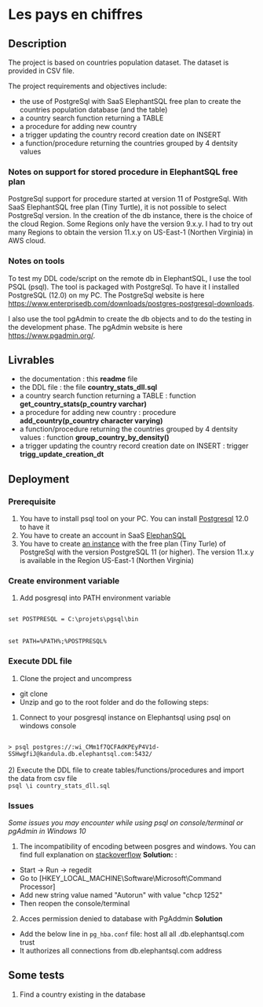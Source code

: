 # Les pays en chiffres

## Description
The project is based on countries population dataset. The dataset is provided in CSV file.

The project requirements and objectives include:
- the use of PostgreSql with SaaS ElephantSQL free plan to create the countries population database (and the table)
- a country search function returning a TABLE
- a procedure for adding new country
- a trigger updating the country record creation date on INSERT
- a function/procedure returning the countries grouped by 4 dentsity values


### Notes on support for stored procedure in ElephantSQL free plan
PostgreSql support for procedure started at version 11 of PostgreSql.
With SaaS ElephantSQL free plan (Tiny Turtle), it is not possible to select PostgreSql version.
In the creation of the db instance, there is the choice of the cloud Region. Some Regions only have the version 9.x.y. I had to try out many Regions to obtain the version 11.x.y on US-East-1 (Northen Virginia) in AWS cloud.

### Notes on tools
To test my DDL code/script on the remote db in ElephantSQL, I use the tool PSQL (psql). The tool is packaged with PostgreSql. To have it I installed PostgreSQL (12.0) on my PC. The PostgreSql website is here https://www.enterprisedb.com/downloads/postgres-postgresql-downloads.

I also use the tool pgAdmin to create the db objects and to do the testing in the development phase. The pgAdmin website is here https://www.pgadmin.org/.


## Livrables
- the documentation : this **readme** file
- the DDL file : the file **country_stats_dll.sql**
- a country search function returning a TABLE : function **get_country_stats(p_country varchar)**
- a procedure for adding new country : procedure **add_country(p_country character varying)**
- a function/procedure returning the countries grouped by 4 dentsity values : function **group_country_by_density()**
- a trigger updating the country record creation date on INSERT : trigger **trigg_update_creation_dt**


## Deployment
### Prerequisite
1) You have to install psql tool on your PC. You can install [Postgresql](https://www.enterprisedb.com/downloads/postgres-postgresql-downloads) 12.0 to have it
2) You have to create an account in SaaS [ElephanSQL](https://www.elephantsql.com)
3) You have to create [an instance](https://www.elephantsql.com/plans.html) with the free plan (Tiny Turle) of PostgreSql with the version PostgreSQL 11 (or higher). The version 11.x.y is available in the Region US-East-1 (Northen Virginia)

### Create environment variable
1) Add posgresql into PATH environment variable
<code>
set POSTPRESQL = C:\projets\pgsql\bin
</code>
<br/>
<code>
set PATH=%PATH%;%POSTPRESQL%
</code>

### Execute DDL file 
1) Clone the project and uncompress
- git clone
-  Unzip and go to the root folder and do the following steps:
1) Connect to your posgresql instance on Elephantsql using psql on windows console
<code>
> psql postgres://<username>:wi_CMm1f7QCFAdKPEyP4V1d-SSHwgfiJ@kandula.db.elephantsql.com:5432/<database name>
</code>
<br/>
2) Execute the DDL file to create tables/functions/procedures and import the data from csv file
<code>
psql \i country_stats_dll.sql
</code>

### Issues
<i>Some issues you may encounter while using psql on console/terminal or pgAdmin in Windows 10</i>
1) The incompatibility of encoding between posgres and windows. You can find full explanation on [stackoverflow](https://stackoverflow.com/questions/20794035/postgresql-warning-console-code-page-437-differs-from-windows-code-page-125)
<b>Solution:</b> :
- Start -> Run -> regedit
- Go to [HKEY_LOCAL_MACHINE\Software\Microsoft\Command Processor]
- Add new string value named "Autorun" with value "chcp 1252"
- Then reopen the console/terminal
2) Acces permission denied to database with PgAddmin
<b>Solution</b>
- Add the below line in <code>pg_hba.conf</code> file:
host    all             all             .db.elephantsql.com            trust
- It authorizes all connections from db.elephantsql.com address

## Some tests
1. Find a country existing in the database



